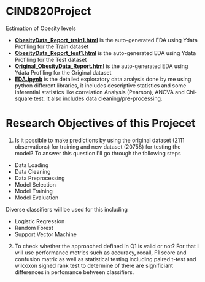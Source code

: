 # CIND820Project
Estimation of Obesity levels
* [**ObesityData_Report_train1.html**](https://github.com/Sandia-Kumari/CIND820Project/blob/main/ObesityData_Report_train1.html) is the auto-generated EDA using Ydata Profiling for the Train dataset
* [**ObesityData_Report_test1.html**](https://github.com/Sandia-Kumari/CIND820Project/blob/main/ObesityData_Report_test1.html) is the auto-generated EDA using Ydata Profiling for the Test dataset
* [**Original_ObesityData_Report.html**](https://github.com/Sandia-Kumari/CIND820Project/blob/main/Original_ObesityData_Report.html) is the auto-generated EDA using Ydata Profiling for the Original dataset
* [**EDA.ipynb**](https://github.com/Sandia-Kumari/CIND820Project/blob/main/EDA.ipynb) is the detailed exploratory data analysis done by me using python different libraries, it includes descriptive statistics and some inferential statistics like correlation Analysis (Pearson), ANOVA and Chi-square test. It also includes data cleaning/pre-processing.

# Research Objectives of this Projecet
 1)	Is it possible to make predictions by using the original dataset (2111 observations) for training and new dataset (20758) for testing the model?
To answer this question I'll go through the following steps
* Data Loading
* Data Cleaning
* Data Preprocessing
* Model Selection
* Model Training
* Model Evaluation

Diverse classifiers will be used for this including 
* Logistic Regression
* Random Forest
* Support Vector Machine
      
 2)	To check whether the approached defined in Q1 is valid or not?
For that I will use performance metrics such as accuracy, recall, F1 score and confusion matrix as well as statistical testing including paired t-test and wilcoxon signed rank test to determine of there are significiant differences in perfomance between classifiers.


